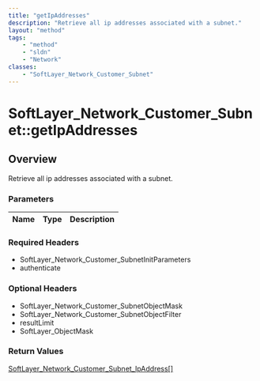 ```yaml
---
title: "getIpAddresses"
description: "Retrieve all ip addresses associated with a subnet."
layout: "method"
tags:
    - "method"
    - "sldn"
    - "Network"
classes:
    - "SoftLayer_Network_Customer_Subnet"
---
```

# SoftLayer_Network_Customer_Subnet::getIpAddresses
## Overview 
Retrieve all ip addresses associated with a subnet.

### Parameters 
|Name | Type | Description |
| --- | --- | --- |


### Required Headers
* SoftLayer_Network_Customer_SubnetInitParameters
* authenticate

### Optional Headers
* SoftLayer_Network_Customer_SubnetObjectMask
* SoftLayer_Network_Customer_SubnetObjectFilter
* resultLimit
* SoftLayer_ObjectMask

### Return Values
<a href='/reference/datatypes/SoftLayer_Network_Customer_Subnet_IpAddress'>SoftLayer_Network_Customer_Subnet_IpAddress[] </a>

